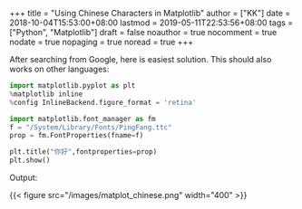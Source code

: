 +++
title = "Using Chinese Characters in Matplotlib"
author = ["KK"]
date = 2018-10-04T15:53:00+08:00
lastmod = 2019-05-11T22:53:56+08:00
tags = ["Python", "Matplotlib"]
draft = false
noauthor = true
nocomment = true
nodate = true
nopaging = true
noread = true
+++

After searching from Google, here is easiest solution. This should also works on other languages:

```python
import matplotlib.pyplot as plt
%matplotlib inline
%config InlineBackend.figure_format = 'retina'

import matplotlib.font_manager as fm
f = "/System/Library/Fonts/PingFang.ttc"
prop = fm.FontProperties(fname=f)

plt.title("你好",fontproperties=prop)
plt.show()
```

Output:

{{< figure src="/images/matplot_chinese.png" width="400" >}}

